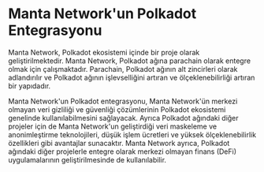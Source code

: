 
# Manta Network'un Polkadot Entegrasyonu

Manta Network, Polkadot ekosistemi içinde bir proje olarak geliştirilmektedir. Manta Network, Polkadot ağına parachain olarak entegre olmak için çalışmaktadır. Parachain, Polkadot ağının alt zincirleri olarak adlandırılır ve Polkadot ağının işlevselliğini artıran ve ölçeklenebilirliği artıran bir yapıdadır.

Manta Network'un Polkadot entegrasyonu, Manta Network'ün merkezi olmayan veri gizliliği ve güvenliği çözümlerinin Polkadot ekosistemi genelinde kullanılabilmesini sağlayacak. Ayrıca Polkadot ağındaki diğer projeler için de Manta Network'un geliştirdiği veri maskeleme ve anonimleştirme teknolojileri, düşük işlem ücretleri ve yüksek ölçeklenebilirlik özellikleri gibi avantajlar sunacaktır. Manta Network ayrıca, Polkadot ağındaki diğer projelerle entegre olarak merkezi olmayan finans (DeFi) uygulamalarının geliştirilmesinde de kullanılabilir.
